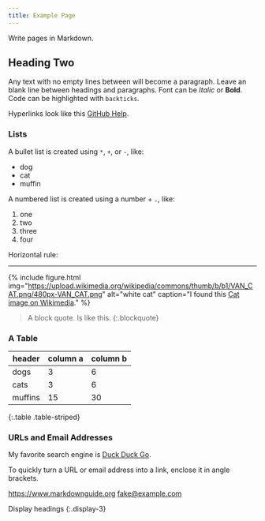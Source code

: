 ```yaml
---
title: Example Page
---
```


Write pages in Markdown.

## Heading Two

Any text with no empty lines between will become a paragraph.
Leave an blank line between headings and paragraphs.
Font can be _Italic_ or **Bold**.
Code can be highlighted with `backticks`.

Hyperlinks look like this [GitHub Help](https://help.github.com/).

### Lists

A bullet list is created using `*`, `+`, or `-`, like:

- dog
- cat
- muffin

A numbered list is created using a number + `.`, like:

1. one
2. two
3. three
4. four

Horizontal rule:

---

{% include figure.html img="https://upload.wikimedia.org/wikipedia/commons/thumb/b/b1/VAN_CAT.png/480px-VAN_CAT.png" alt="white cat" caption="I found this [Cat image on Wikimedia](https://commons.wikimedia.org/wiki/File:VAN_CAT.png)." %}

> A block quote.
> Is like this.
> {:.blockquote}

### A Table

| header  | column a | column b |
| ------- | -------- | -------- |
| dogs    | 3        | 6        |
| cats    | 3        | 6        |
| muffins | 15       | 30       |

{:.table .table-striped}

### URLs and Email Addresses

My favorite search engine is [Duck Duck Go](https://duckduckgo.com).

To quickly turn a URL or email address into a link, enclose it in angle brackets.

<https://www.markdownguide.org>
<fake@example.com>


Display headings
{:.display-3}